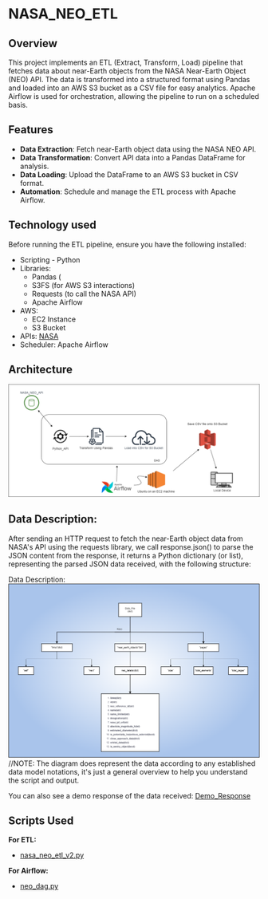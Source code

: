 # NASA_NEO_ETL

## Overview  

This project implements an ETL (Extract, Transform, Load) pipeline that fetches data about near-Earth objects from the NASA Near-Earth Object (NEO) API. The data is transformed into a structured format using Pandas and loaded into an AWS S3 bucket as a CSV file for easy analytics. Apache Airflow is used for orchestration, allowing the pipeline to run on a scheduled basis.   

## Features  

- **Data Extraction**: Fetch near-Earth object data using the NASA NEO API.  
- **Data Transformation**: Convert API data into a Pandas DataFrame for analysis.  
- **Data Loading**: Upload the DataFrame to an AWS S3 bucket in CSV format.  
- **Automation**: Schedule and manage the ETL process with Apache Airflow.  

## Technology used  

Before running the ETL pipeline, ensure you have the following installed:  

- Scripting - Python 
- Libraries:  
  - Pandas (
  - S3FS (for AWS S3 interactions)  
  - Requests (to call the NASA API)  
  - Apache Airflow  
- AWS:
  - EC2 Instance
  - S3 Bucket  
- APIs: [NASA](https://api.nasa.gov/)
- Scheduler: Apache Airflow  

## Architecture

![Project_Architecture](Architecture.png)

## Data Description:

After sending an HTTP request to fetch the near-Earth object data from NASA's API using the requests library, we call response.json() to parse the JSON content from the response, it returns a Python dictionary (or list), representing the parsed JSON data received, with the following structure:

 Data Description:![Data_Desc](data_desc.png)    //NOTE: The diagram does represent the data according to any established data model 
                                                           notations, it's just a general overview to help you understand the script and 
                                                           output.

  
 You can also see a demo response of the data received: [Demo_Response](https://api.nasa.gov/neo/rest/v1/neo/browse?api_key=DEMO_KEY)

## Scripts Used

**For ETL:** 
 - [nasa_neo_etl_v2.py](nasa_neo_etl_v2.py)

**For Airflow:**
 - [neo_dag.py](neo_dag.py)
  






